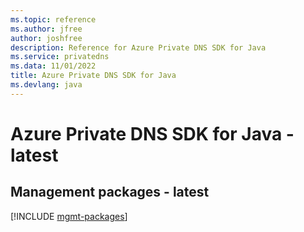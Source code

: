 ```yaml
---
ms.topic: reference
ms.author: jfree
author: joshfree
description: Reference for Azure Private DNS SDK for Java
ms.service: privatedns
ms.data: 11/01/2022
title: Azure Private DNS SDK for Java
ms.devlang: java
---
```

# Azure Private DNS SDK for Java - latest

## Management packages - latest
[!INCLUDE [mgmt-packages](private-dns-mgmt-index.md)]